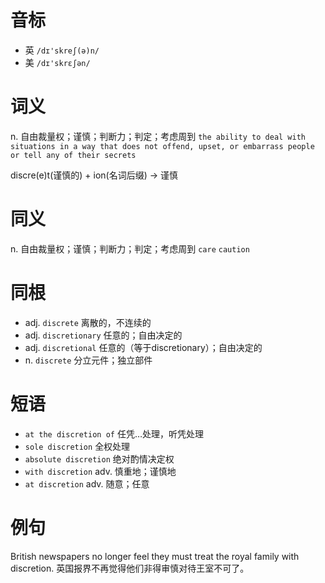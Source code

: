 # 音标

- 英 `/dɪ'skreʃ(ə)n/`
- 美 `/dɪ'skrɛʃən/`

# 词义

n. 自由裁量权；谨慎；判断力；判定；考虑周到
`the ability to deal with situations in a way that does not offend, upset, or embarrass people or tell any of their secrets`



discre(e)t(谨慎的) + ion(名词后缀) → 谨慎

# 同义

n. 自由裁量权；谨慎；判断力；判定；考虑周到
`care` `caution`

# 同根

- adj. `discrete` 离散的，不连续的
- adj. `discretionary` 任意的；自由决定的
- adj. `discretional` 任意的（等于discretionary）；自由决定的
- n. `discrete` 分立元件；独立部件

# 短语

- `at the discretion of` 任凭…处理，听凭处理
- `sole discretion` 全权处理
- `absolute discretion` 绝对酌情决定权
- `with discretion` adv. 慎重地；谨慎地
- `at discretion` adv. 随意；任意

# 例句

British newspapers no longer feel they must treat the royal family with discretion.
英国报界不再觉得他们非得审慎对待王室不可了。


